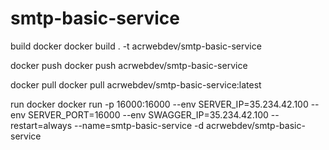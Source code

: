 # smtp-basic-service

build docker
docker build . -t acrwebdev/smtp-basic-service

docker push
docker push acrwebdev/smtp-basic-service

docker pull
docker pull acrwebdev/smtp-basic-service:latest

run docker
docker run -p 16000:16000 --env SERVER_IP=35.234.42.100 --env SERVER_PORT=16000 --env SWAGGER_IP=35.234.42.100 --restart=always --name=smtp-basic-service -d acrwebdev/smtp-basic-service
